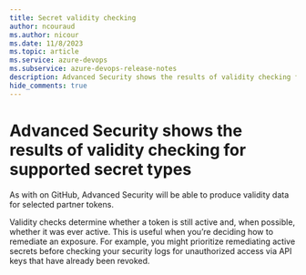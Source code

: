 ```yaml
---
title: Secret validity checking
author: ncouraud
ms.author: nicour
ms.date: 11/8/2023
ms.topic: article
ms.service: azure-devops
ms.subservice: azure-devops-release-notes
description: Advanced Security shows the results of validity checking for supported secret types
hide_comments: true
---
```


# Advanced Security shows the results of validity checking for supported secret types

As with on GitHub, Advanced Security will be able to produce validity data for selected partner tokens. 

Validity checks determine whether a token is still active and, when possible, whether it was ever active. This is useful when you’re deciding how to remediate an exposure. For example, you might prioritize remediating active secrets before checking your security logs for unauthorized access via API keys that have already been revoked.
